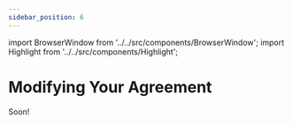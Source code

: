 ```yaml
---
sidebar_position: 6
---
```


import BrowserWindow from '../../src/components/BrowserWindow';
import Highlight from '../../src/components/Highlight';

# Modifying Your Agreement

Soon!
